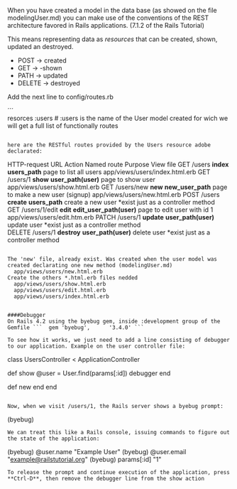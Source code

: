 When you have created  a model in the data base (as showed on the file modelingUser.md) you can make use of the conventions of the REST architecture favored in Rails applications. (7.1.2 of the Rails Tutorial)

This means representing data as *resources* that can be created, shown, updated an destroyed.

- POST   →   created
- GET    →   -shown
- PATH   →   updated
- DELETE →   destroyed 

Add the next line to config/routes.rb    

´´´   
resorces :users  # :users is the name of the User model created for wich we will get a full list of functionally routes
```   

here are the RESTful routes provided by the Users resource adobe declarated:   
```   
HTTP-request 	URL 	        Action        Named route 	            Purpose                           View file
GET 	        /users 	      **index** 	  **users_path** 	          page to list all users            app/views/users/index.html.erb
GET 	        /users/1 	    **show** 	    **user_path(user)** 	    page to show user                 app/views/users/show.html.erb
GET 	        /users/new 	  **new** 	    **new_user_path** 	      page to make a new user (signup)  app/views/users/new.html.erb
POST 	        /users 	      **create** 	  **users_path** 	          create a new user                 *exist just as a controller method  
GET 	        /users/1/edit **edit** 	    **edit_user_path(user)** 	page to edit user with id 1       app/views/users/edit.htm.erb
PATCH 	      /users/1 	    **update** 	  **user_path(user)** 	    update user                       *exist just as a controller method  
DELETE 	      /users/1 	    **destroy** 	**user_path(user)** 	    delete user                       *exist just as a controller method   
```   

The 'new' file, already exist. Was created when the user model was created declarating one new method (modelingUser.md)   
  app/views/users/new.html.erb   
Create the others *.html.erb files nedded  
  app/views/users/show.html.erb  
  app/views/users/edit.html.erb  
  app/views/users/index.html.erb  


####Debugger
On Rails 4.2 using the byebug gem, inside :development group of the Gemfile ```  gem 'byebug',      '3.4.0' ```  

To see how it works, we just need to add a line consisting of debugger to our application. Example on the user controller file:  
```  

class UsersController < ApplicationController

  def show
    @user = User.find(params[:id])
    debugger
  end

  def new
  end
end

```

Now, when we visit /users/1, the Rails server shows a byebug prompt:  
```  
(byebug)  
```  
We can treat this like a Rails console, issuing commands to figure out the state of the application:   
```  
(byebug) @user.name
"Example User"
(byebug) @user.email
"example@railstutorial.org"
(byebug) params[:id]
"1"

```  
To release the prompt and continue execution of the application, press **Ctrl-D**, then remove the debugger line from the show action 




